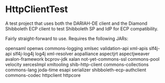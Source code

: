 HttpClientTest
==============

A test project that uses both the DARIAH-DE client and the Diamond Shibboleth ECP client to test 
Shibboleth SP and IdP for ECP compatibility. 

Fairly straight-forward to use. Requires the following JARs:

opensaml
openws
commons-logging
xmlsec
validation-api
xml-apis
slf4j-api
slf4j-log4j
log4j
xml-resolver
aopalliance
aspectjrt
aspectjweaver
avalon-framework
bcprov-jdk
xalan
not-yet-commons-ssl
commons-pool
velocity
xercesImpl
xmltooling
shib-http-client
commons-collections
commons-lang
joda-time
esapi
serializer
shibboleth-ecp-authclient
commons-codec
httpclient
httpcore
